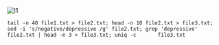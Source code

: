 ![l1](https://user-images.githubusercontent.com/84625375/157477501-4e5cd8c9-c713-49b3-80b4-e095a623b026.jpg)

    tail -n 40 file1.txt > file2.txt; head -n 10 file2.txt > file3.txt; sed -i 's/negative/depressive /g' file2.txt; grep 'depressive' file2.txt | head -n 3 > file3.txt; uniq -c       file3.txt

